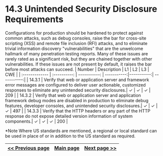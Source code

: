 # 14.3 Unintended Security Disclosure Requirements

Configurations for production should be hardened to protect against common attacks, such as debug consoles, raise the bar for cross-site scripting (XSS) and remote file inclusion (RFI) attacks, and to eliminate trivial information discovery "vulnerabilities" that are the unwelcome hallmark of many penetration testing reports. Many of these issues are rarely rated as a significant risk, but they are chained together with other vulnerabilities. If these issues are not present by default, it raises the bar before most attacks can succeed.
| Number       | Description     | L1    		| L2         | L3 		   | CWE		|
| :------------- | :----------: | -----------: | -----------:|-----------:| -----------:|
| 14.3.1 | Verify that web or application server and framework error messages are configured to deliver user actionable, customized responses to eliminate any unintended security disclosures.| ✓   | ✓   | ✓   | 209  |
| 14.3.2 | Verify that web or application server and application framework debug modes are disabled in production to eliminate debug features, developer consoles, and unintended security disclosures.| ✓   | ✓   | ✓   | 497 |
| 14.3.3 | Verify that the HTTP headers or any part of the HTTP response do not expose detailed version information of system components.| ✓   | ✓   | ✓   | 200 |

*Note
Where US standards are mentioned, a regional or local standard can be used in place of or in addition to the US standard as required.

[<< Previous page](1.%20Identify%20teams.md) | [Main page](../README.md) | [Next page >>](3.%20Nominate%20Champions.md)
| --- | --- | --- |